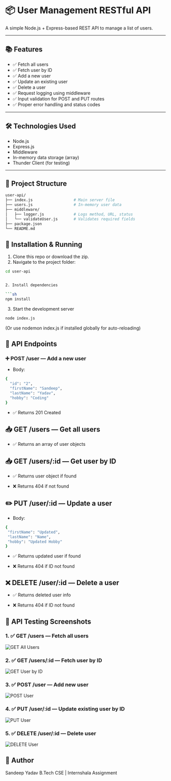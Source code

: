 # 📦 User Management RESTful API

A simple Node.js + Express-based REST API to manage a list of users.

---

## 📚 Features

- ✅ Fetch all users
- ✅ Fetch user by ID
- ✅ Add a new user
- ✅ Update an existing user
- ✅ Delete a user
- ✅ Request logging using middleware
- ✅ Input validation for POST and PUT routes
- ✅ Proper error handling and status codes

---

## 🛠️ Technologies Used

- Node.js
- Express.js
- Middleware
- In-memory data storage (array)
- Thunder Client (for testing)

---

## 📂 Project Structure

```sh
user-api/
├── index.js                  # Main server file
├── users.js                  # In-memory user data
├── middleware/
│   ├── logger.js             # Logs method, URL, status
│   └── validateUser.js       # Validates required fields
├── package.json
└── README.md
```

## 🚀 Installation & Running

1. Clone this repo or download the zip.
2. Navigate to the project folder:

```bash
cd user-api


2. Install dependencies

```sh
npm install
```

3. Start the development server

```sh
node index.js
```
(Or use nodemon index.js if installed globally for auto-reloading)

## 🧪 API Endpoints

### ➕ POST /user — Add a new user

- Body: 

``` sh 
{
  "id": "2",
  "firstName": "Sandeep",
  "lastName": "Yadav",
  "hobby": "Coding"
}
```
- ✅ Returns 201 Created

## 📥 GET /users — Get all users

- ✅ Returns an array of user objects

## 📥 GET /users/:id — Get user by ID

- ✅ Returns user object if found

- ❌ Returns 404 if not found

## ✏️ PUT /user/:id — Update a user
 - Body: 

 ``` sh 
 {
  "firstName": "Updated",
  "lastName": "Name",
  "hobby": "Updated Hobby"
}

 ```

 - ✅ Returns updated user if found

 - ❌ Returns 404 if ID not found

 ## ❌ DELETE /user/:id — Delete a user

 - ✅ Returns deleted user info

 - ❌ Returns 404 if ID not found

## 📸 API Testing Screenshots

### 1. ✅ GET /users — Fetch all users  
![GET All Users](./images/get-users.png)

### 2. ✅ GET /users/:id — Fetch user by ID  
![GET User by ID](./images/get-user-by-id.png)

### 3. ✅ POST /user — Add new user  
![POST User](./images/add-new-user.png)

### 4. ✅ PUT /user/:id — Update existing user by ID  
![PUT User](./images/update-user.png)

### 5. ✅ DELETE /user/:id — Delete user  
![DELETE User](./images/delete-user.png)

 ## 🙌 Author
Sandeep Yadav
B.Tech CSE | Internshala Assignment
